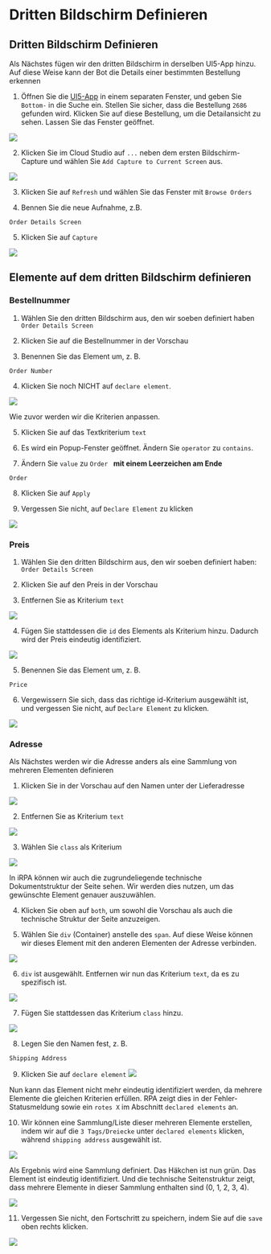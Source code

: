 # Dritten Bildschirm Definieren

## Dritten Bildschirm Definieren

Als Nächstes fügen wir den dritten Bildschirm in derselben UI5-App hinzu. Auf diese Weise kann der Bot die Details einer bestimmten Bestellung erkennen


1. Öffnen Sie die [UI5-App](https://openui5.hana.ondemand.com/test-resources/sap/m/demokit/orderbrowser/webapp/test/mockServer.html) in einem separaten Fenster, und geben Sie `Bottom-` in die Suche ein. Stellen Sie sicher, dass die Bestellung `2686` gefunden wird. Klicken Sie auf diese Bestellung, um die Detailansicht zu sehen. Lassen Sie das Fenster geöffnet.


![](../images/0130_ThirdScreen.png)

2. Klicken Sie im Cloud Studio auf  `...` neben dem ersten Bildschirm-Capture und wählen Sie `Add Capture to Current Screen` aus.


![](../images/0140_AddCaptureToCurrentScreen.png)

3. Klicken Sie auf `Refresh` und wählen Sie das Fenster mit `Browse Orders`

4. Bennen Sie die neue Aufnahme, z.B. 

```
Order Details Screen
```

5. Klicken Sie auf `Capture`

![](../images/0150_PickScreenThird.png)


## Elemente auf dem dritten Bildschirm definieren

### Bestellnummer

1. Wählen Sie den dritten Bildschirm aus, den wir soeben definiert haben  `Order Details Screen`

2. Klicken Sie auf die Bestellnummer in der Vorschau

3. Benennen Sie das Element um, z. B.

```
Order Number
```

4. Klicken Sie noch NICHT auf `declare element`.

![](../images/0160_SelectOrder.png)


Wie zuvor werden wir die Kriterien anpassen.

5. Klicken Sie auf das Textkriterium `text`

6. Es wird ein Popup-Fenster geöffnet. Ändern Sie `operator` zu `contains`. 

7. Ändern Sie `value` zu `Order ` **mit einem Leerzeichen am Ende**

```
Order 
```

8. Klicken Sie auf `Apply`

9. Vergessen Sie nicht, auf `Declare Element` zu klicken

![](../images/0170_AdjustOrderCriteria.png)


### Preis

1. Wählen Sie den dritten Bildschirm aus, den wir soeben definiert haben: `Order Details Screen`

2. Klicken Sie auf den Preis in der Vorschau

3. Entfernen Sie as Kriterium `text`

![](../images/0190_PriceDeleteTextCriteria.png)

4. Fügen Sie stattdessen die `id` des Elements als Kriterium hinzu. Dadurch wird der Preis eindeutig identifiziert.

![](../images/0200_SelectIdPrice.png)

5. Benennen Sie das Element um, z. B.

```
Price
```
6. Vergewissern Sie sich, dass das richtige id-Kriterium ausgewählt ist, und vergessen Sie nicht, auf `Declare Element` zu klicken.

![](../images/0210_RenamePrice.png)


### Adresse

Als Nächstes werden wir die Adresse anders als eine Sammlung von mehreren Elementen definieren

1. Klicken Sie in der Vorschau auf den Namen unter der Lieferadresse

![](../images/0220_SelectAddress.png)

2. Entfernen Sie as Kriterium `text`

![](../images/0230_RemoveAddressCriteria.png)


3. Wählen Sie `class` als Kriterium

![](../images/0240_AddressPickClass.png)

In iRPA können wir auch die zugrundeliegende technische Dokumentstruktur der Seite sehen. Wir werden dies nutzen, um das gewünschte Element genauer auszuwählen.

4. Klicken Sie oben auf `both`, um sowohl die Vorschau als auch die technische Struktur der Seite anzuzeigen.

5. Wählen Sie `div` (Container) anstelle des `span`. Auf diese Weise können wir dieses Element mit den anderen Elementen der Adresse verbinden.


![](../images/0250_OpenTree.png)

6. `div` ist ausgewählt. Entfernen wir nun das Kriterium `text`, da es zu spezifisch ist.

![](../images/0260_PickDivAbove.png)

7. Fügen Sie stattdessen das Kriterium `class` hinzu.

![](../images/0270_AddClassToRestrict.png)

8. Legen Sie den Namen fest, z. B.
```
Shipping Address
```

9. Klicken Sie auf  `declare element`
![](../images/0280_RenameShipping.png)


Nun kann das Element nicht mehr eindeutig identifiziert werden, da mehrere Elemente die gleichen Kriterien erfüllen. RPA zeigt dies in der Fehler-Statusmeldung sowie ein `rotes X` im Abschnitt `declared elements` an.

10. Wir können eine Sammlung/Liste dieser mehreren Elemente erstellen, indem wir auf die `3 Tags/Dreiecke` unter `declared elements` klicken, während `shipping address` ausgewählt ist.

![](../images/0290_ShippingAsCollection.png)

Als Ergebnis wird eine Sammlung definiert. Das Häkchen ist nun grün. Das Element ist eindeutig identifiziert. Und die technische Seitenstruktur zeigt, dass mehrere Elemente in dieser Sammlung enthalten sind (0, 1, 2, 3, 4).

![](../images/0300_ShippingResult.png)

11. Vergessen Sie nicht, den Fortschritt zu speichern, indem Sie auf die `save` oben rechts klicken.

![](../images/0520_dontForgetToSave.png)